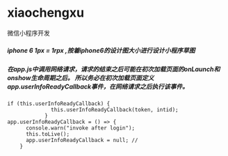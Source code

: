 # xiaochengxu
 微信小程序开发

##### iphone 6  1px = 1rpx  ,按着iphone6的设计图大小进行设计小程序草图

##### 在app.js中调用网络请求，请求的结束之后可能在初次加载页面的onLaunch和onshow生命周期之后。 所以务必在初次加载页面定义app.userInfoReadyCallback事件，在网络请求之后执行该事件。  
    if (this.userInfoReadyCallback) {
                  this.userInfoReadyCallback(token, intid);
                }
    app.userInfoReadyCallback = () => {
          console.warn("invoke after login");
          this.toLive();
          app.userInfoReadyCallback = null; //
        }
